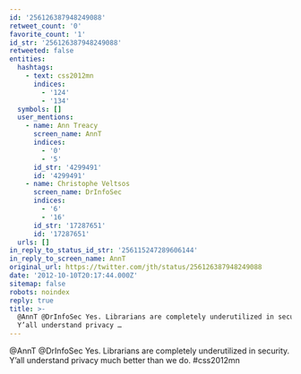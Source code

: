 ```yaml
---
id: '256126387948249088'
retweet_count: '0'
favorite_count: '1'
id_str: '256126387948249088'
retweeted: false
entities:
  hashtags:
    - text: css2012mn
      indices:
        - '124'
        - '134'
  symbols: []
  user_mentions:
    - name: Ann Treacy
      screen_name: AnnT
      indices:
        - '0'
        - '5'
      id_str: '4299491'
      id: '4299491'
    - name: Christophe Veltsos
      screen_name: DrInfoSec
      indices:
        - '6'
        - '16'
      id_str: '17287651'
      id: '17287651'
  urls: []
in_reply_to_status_id_str: '256115247289606144'
in_reply_to_screen_name: AnnT
original_url: https://twitter.com/jth/status/256126387948249088
date: '2012-10-10T20:17:44.000Z'
sitemap: false
robots: noindex
reply: true
title: >-
  @AnnT @DrInfoSec Yes. Librarians are completely underutilized in security.
  Y’all understand privacy …
---
```


@AnnT @DrInfoSec Yes. Librarians are completely underutilized in security. Y’all understand privacy much better than we do. #css2012mn